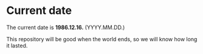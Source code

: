 # Current date

The current date is **1986.12.16.** (YYYY.MM.DD.)

This repository will be good when the world ends, so we will know how long it lasted.